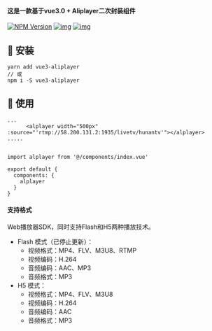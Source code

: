 #### 这是一款基于vue3.0 + Aliplayer二次封装组件

[![NPM Version](https://camo.githubusercontent.com/97da0da774e507ee39c59be4f7280a82acb80c32d1cd38b812d2ebe3df041531/68747470733a2f2f62616467656e2e6e65742f6e706d2f762f762d7573652d6178696f73)](https://npmjs.org/package/v-use-axios) [![img](https://camo.githubusercontent.com/6b46fac812c703f940215fb8627efcfd7e6f12342714da1400ba89d177182b4c/68747470733a2f2f696d672e736869656c64732e696f2f62616467652f2d747970657363726970742d626c7565)](https://camo.githubusercontent.com/6b46fac812c703f940215fb8627efcfd7e6f12342714da1400ba89d177182b4c/68747470733a2f2f696d672e736869656c64732e696f2f62616467652f2d747970657363726970742d626c7565) [![img](https://camo.githubusercontent.com/8e3e33a8442234b1f1eab75b57658e1c3cf9138ef9e4147d903576aebccdce40/68747470733a2f2f696d672e736869656c64732e696f2f62616467652f2d567565332d677265656e)](https://camo.githubusercontent.com/8e3e33a8442234b1f1eab75b57658e1c3cf9138ef9e4147d903576aebccdce40/68747470733a2f2f696d672e736869656c64732e696f2f62616467652f2d567565332d677265656e)

## 🚀 安装

```
yarn add vue3-aliplayer
// 或
npm i -S vue3-aliplayer
```

## 🍕 使用

```
...
      <alplayer width="500px" :source="'rtmp://58.200.131.2:1935/livetv/hunantv'"></alplayer>
.....

 
import alplayer from '@/components/index.vue'

export default {
  components: {
    alplayer
  }
}
```



#### 支持格式

Web播放器SDK，同时支持Flash和H5两种播放技术。

- Flash 模式（已停止更新）：
  - 视频格式：MP4、FLV、M3U8、RTMP
  - 视频编码：H.264
  - 音频编码：AAC、MP3
  - 音频格式：MP3
- H5 模式：
  - 视频格式：MP4、FLV、M3U8
  - 视频编码：H.264
  - 音频编码：AAC
  - 音频格式：MP3



